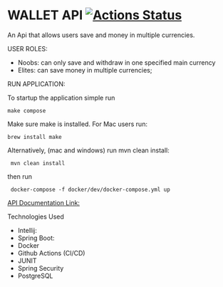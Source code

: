 # WALLET API [![Actions Status](https://github.com/oselesley/wallet-api/workflows/Build%20and%20Test/badge.svg)](https://github.com/oselesley/wallet-api/actions)
 An Api that allows users save and  money in multiple currencies.
 
 USER ROLES: 
 - Noobs: can only save and withdraw in one specified main currency
 - Elites:  can save money in multiple currencies;
 
 
 RUN APPLICATION:
    
   To startup the application simple run
    
    make compose 
    
   Make sure make is installed. For Mac users run:
    
    brew install make
    
   Alternatively, (mac and windows) run mvn clean install:
        
     mvn clean install
   then run
   
     docker-compose -f docker/dev/docker-compose.yml up
    
    
 



[API Documentation Link:](https://drive.google.com/file/d/13ChLu77hxg16cNmPSJWdy_o-TUrEyK50/view?usp=sharing)

Technologies Used
* Intellij: 
* Spring Boot:
* Docker
* Github Actions (CI/CD)
* JUNIT
* Spring Security
* PostgreSQL 
